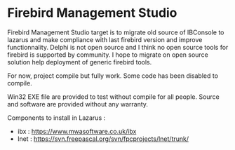 # Firebird Management Studio
Firebird Management Studio target is to migrate old source of IBConsole to lazarus and make compliance with last firebird version and improve functionnality.
Delphi is not open source and I think no open source tools for firebird is supported by community.
I hope to migrate on open source solution help deployment of generic firebird tools.

For now, project compile but fully work. Some code has been disabled to compile.

Win32 EXE file are provided to test without compile for all people. Source and software are provided without any warranty.

Components to install in Lazarus :
- ibx : https://www.mwasoftware.co.uk/ibx
- lnet : https://svn.freepascal.org/svn/fpcprojects/lnet/trunk/
